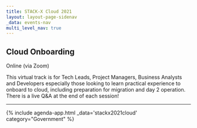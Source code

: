 ```yaml
---
title: STACK-X Cloud 2021
layout: layout-page-sidenav
_data: events-nav
multi_level_nav: true
---
```



<!-- Header -->
## Cloud Onboarding 
<span class="sgds-icon sgds-icon-camera has-text-dark" role="img" aria-label="iconName"></span> Online (via Zoom)

<!-- Content -->
This virtual track is for Tech Leads, Project Managers, Business Analysts and Developers especially those looking to learn practical experience to onboard to cloud, including preparation for migration and day 2 operation. There is a live Q&A at the end of each session!

<hr />

{% include agenda-app.html
    _data='stackx2021cloud'
    category="Government"
%}